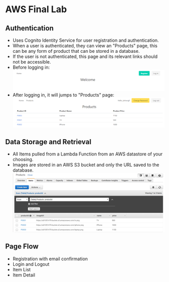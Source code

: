 # AWS Final Lab

## Authentication
- Uses Cognito Identity Service for user registration and authentication.
- When a user is authenticated, they can view an "Products" page, this can be any form of product that can be stored in a database.
- If the user is not authenticated, this page and its relevant links should not be accessible.
 - Before logging in:
 ![](https://github.com/liangjinhongwin/cognito_starter/blob/master/public/home.png)
 - After logging in, it will jumps to "Products" page:
 ![](https://github.com/liangjinhongwin/cognito_starter/blob/master/public/products.png)
 

## Data Storage and Retrieval
- All Items pulled from a Lambda Function from an AWS datastore of your choosing.
- Images are stored in an AWS S3 bucket and only the URL saved to the database.
![](https://github.com/liangjinhongwin/cognito_starter/blob/master/public/dynamodb.png)

## Page Flow
- Registration with email confirmation
- Login and Logout
- Item List
- Item Detail